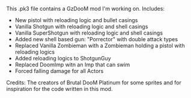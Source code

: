 This .pk3 file contains a GzDooM mod I'm working on.
Includes:
* New pistol with reloading logic and bullet casings
* Vanilla Shotgun with reloading logic and shell casings
* Vanilla SuperShotgun with reloading logic and shell casings
* Added new shell based gun: "Porrector" with double attack types
* Replaced Vanilla Zombieman with a Zombieman holding a pistol with reloading logics 
* Added reloading logics to ShotgunGuy
* Replaced DoomImp witn an Imp that can swim
* Forced falling damage for all Actors

Credits:
The creators of Brutal DooM Platinum for some sprites and for inspiration for the code written in this mod.
